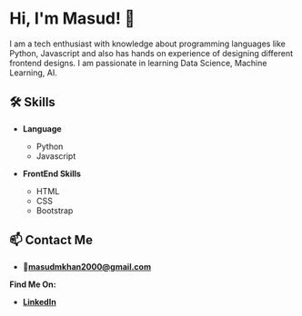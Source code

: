 # Hi, I'm Masud! 👋

I am a tech enthusiast with knowledge about programming languages like Python, Javascript and also has hands on experience of designing different frontend designs. I am passionate in learning Data Science, Machine Learning, AI. 

## 🛠 Skills
* **Language**
    - Python
    - Javascript
    
* **FrontEnd Skills**
    - HTML
    - CSS
    - Bootstrap
## 📫 Contact Me
* **📮masudmkhan2000@gmail.com**

**Find Me On:**
* **[LinkedIn]**

[LinkedIn]: https://www.linkedin.com/in/masud-m-khan/



